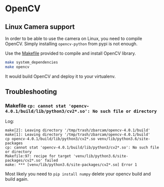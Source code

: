 # OpenCV

## Linux Camera support
In order to be able to use the camera on Linux, you need to compile OpenCV.
Simply installing `opencv-python` from pypi is not enough.

Use the [Makefile](attachments/Makefile.opencv) provided to compile and install OpenCV library.
```sh
make system_dependencies
make opencv
```
It would build OpenCV and deploy it to your virtualenv.

## Troubleshooting

###  Makefile `cp: cannot stat 'opencv-4.0.1/build/lib/python3/cv2*.so': No such file or directory`
Log:
```
make[2]: Leaving directory '/tmp/trash/zbarcam/opencv-4.0.1/build'
make[1]: Leaving directory '/tmp/trash/zbarcam/opencv-4.0.1/build'
cp opencv-4.0.1/build/lib/python3/cv2*.so venv/lib/python3.6/site-packages
cp: cannot stat 'opencv-4.0.1/build/lib/python3/cv2*.so': No such file or directory
Makefile:97: recipe for target 'venv/lib/python3.6/site-packages/cv2*.so' failed
make: *** [venv/lib/python3.6/site-packages/cv2*.so] Error 1
```
Most likely you need to `pip install numpy` delete your opencv build and build again.
